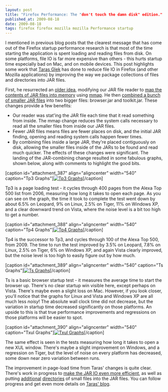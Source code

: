 ```yaml
---
layout: post
title: "Firefox Performance: The "don't touch the damn disk" edition."
published_at: 2009-08-18
date: 2009-08-18
tags: firefox firefox mozilla mozilla Performance startup
---
```


I mentioned in previous blog posts that the clearest message that has come out of the Firefox startup performance research is that most of the time starting the application is spent loading and reading files from disk. On some platforms, file IO is far more expensive than others - this hurts startup time especially bad on Mac, and on mobile devices. This post highlights some work that [Taras Glek](http://blog.mozilla.com/tglek/ "Blog") has done to reduce file IO in Firefox (and other Mozilla applications) by improving the way we package collections of files and directories into JAR files.

First, he resurrected an [older idea](https://bugzilla.mozilla.org/show_bug.cgi?id=201224), modifying our JAR file reader to [map the contents of JAR files into memory](https://bugzilla.mozilla.org/show_bug.cgi?id=504864) using [mmap](http://en.wikipedia.org/wiki/Mmap). He then [combined a bunch of smaller JAR files](https://bugzilla.mozilla.org/show_bug.cgi?id=468011) into two bigger files: browser.jar and toolkit.jar. These changes provide a few benefits:

*   Our reader was stat'ing the JAR file each time that it read something from inside. The mmap change reduces the system calls necessary to read all the smaller files from inside our JAR files.
*   Fewer JAR files means files are fewer places on disk, and the initial JAR finding, opening and reading system calls happen fewer times.
*   By combining files inside a large JAR, they're placed contiguously on disk, allowing the smaller files inside of the JARs to be found and read much quicker.
The effects of these changes were significant. The landing of the JAR-combining change resulted in some fabulous graphs, shown below, along with comments to highlight the good bits.

[caption id="attachment_387" align="aligncenter" width="540" caption="Tp3 Graphs"][![Tp3 Graphs](http://autonome.files.wordpress.com/2009/08/taras_tp3.png "Tp3 Graphs")](taras_tp3.png)[/caption]

Tp3 is a page loading test - it cycles through 400 pages from the Alexa Top 500 list from 2006, measuring how long it takes to open each page. As you can see on the graph, the time it took to complete the test went down by about 6.5% on Leopard, 9% on Linux, 2.5% on Tiger, 11% on Windows XP, and a clear downward trend on Vista, where the noise level is a bit too high to get a number.

[caption id="attachment_388" align="aligncenter" width="540" caption="Tp4 Graphs"][![Tp4 Graphs](http://autonome.files.wordpress.com/2009/08/taras_tp4.png "Tp4 Graphs")](taras_tp4.png)[/caption]

Tp4 is the successor to Tp3, and cycles through 100 of the Alexa Top 500, from 2009. The time to run the test improved by 3.5% on Leopard, 7.8% on Linux, 2.5% on Tiger, 6% on Windows XP, and again Vista clearly improved, but the noise level is too high to easily figure out by how much.

[caption id="attachment_389" align="aligncenter" width="540" caption="Ts Graphs"][![Ts Graphs](http://autonome.files.wordpress.com/2009/08/taras_ts.png "Ts Graphs")](taras_ts.png)[/caption]

Ts is a basic browser startup test - it measures the average time to start the browser up. There's no clear startup win visible here, except perhaps on Vista. There's maybe even a slight loss on Mac. However, if you look closer, you'll notice that the graphs for Linux and Vista and Windows XP are all much less *noisy*! The absolute wall clock time did not decrease, but the variation in startup time decreased significantly on those platforms. An upside to this is that true performance improvements and regressions on those platforms will be easier to spot.

[caption id="attachment_390" align="aligncenter" width="540" caption="Txul Graphs"][![Txul Graphs](http://autonome.files.wordpress.com/2009/08/taras_txul.png "Txul Graphs")](taras_txul.png)[/caption]

The same effect is seen in the tests measuring how long it takes to open a new XUL window. There's maybe a slight improvement on Windows, and a regression on Tiger, but the level of noise on every platform has decreased, some down near zero variation between runs.

The improvement in page-load time from Taras' changes is quite clear. There's work in progress to [make the JAR IO even more efficient](https://bugzilla.mozilla.org/show_bug.cgi?id=510611), as well as putting [additional](https://bugzilla.mozilla.org/show_bug.cgi?id=509755) [directories](https://bugzilla.mozilla.org/show_bug.cgi?id=508421) of small files into the JAR files. You can follow progress and get even more details on [Taras' blog](http://blog.mozilla.com/tglek/).
